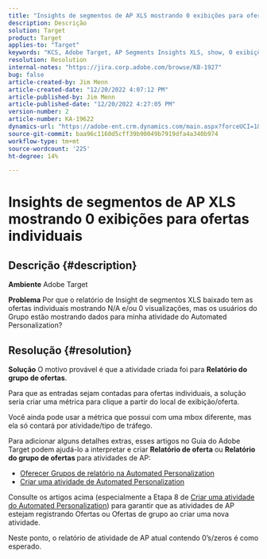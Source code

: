```yaml
---
title: "Insights de segmentos de AP XLS mostrando 0 exibições para ofertas individuais"
description: Descrição
solution: Target
product: Target
applies-to: "Target"
keywords: "KCS, Adobe Target, AP Segments Insights XLS, show, 0 exibições, ofertas individuais"
resolution: Resolution
internal-notes: "https://jira.corp.adobe.com/browse/KB-1927"
bug: false
article-created-by: Jim Menn
article-created-date: "12/20/2022 4:07:12 PM"
article-published-by: Jim Menn
article-published-date: "12/20/2022 4:27:05 PM"
version-number: 2
article-number: KA-19622
dynamics-url: "https://adobe-ent.crm.dynamics.com/main.aspx?forceUCI=1&pagetype=entityrecord&etn=knowledgearticle&id=424d2d5c-8080-ed11-81ac-6045bd006704"
source-git-commit: baa96c1160d5cff39b90049b7919dfa4a340b974
workflow-type: tm+mt
source-wordcount: '225'
ht-degree: 14%

---
```


# Insights de segmentos de AP XLS mostrando 0 exibições para ofertas individuais

## Descrição {#description}


<b>Ambiente</b>
Adobe Target

<b>Problema</b>
Por que o relatório de Insight de segmentos XLS baixado tem as ofertas individuais mostrando N/A e/ou 0 visualizações, mas os usuários do Grupo estão mostrando dados para minha atividade do Automated Personalization?


## Resolução {#resolution}


<b>Solução</b>
O motivo provável é que a atividade criada foi para <b>Relatório do grupo de ofertas</b>.

Para que as entradas sejam contadas para ofertas individuais, a solução seria criar uma métrica para clique a partir do local de exibição/oferta.

Você ainda pode usar a métrica que possui com uma mbox diferente, mas ela só contará por atividade/tipo de tráfego.

Para adicionar alguns detalhes extras, esses artigos no Guia do Adobe Target podem ajudá-lo a interpretar e criar <b>Relatório de oferta</b> ou <b>Relatório do grupo de ofertas </b>para atividades de AP:

- [Oferecer Grupos de relatório na Automated Personalization](https://experienceleague.adobe.com/docs/target/using/reports/offer-reporting-groups-in-automated-personalization.html)
- [Criar uma atividade de Automated Personalization](https://experienceleague.adobe.com/docs/target/using/activities/automated-personalization/create-ap-activity.html?lang=pt-BR)




Consulte os artigos acima (especialmente a Etapa 8 de [Criar uma atividade do Automated Personalization](https://experienceleague.adobe.com/docs/target/using/activities/automated-personalization/create-ap-activity.html?lang=pt-BR)) para garantir que as atividades de AP estejam registrando Ofertas ou Ofertas de grupo ao criar uma nova atividade.

Neste ponto, o relatório de atividade de AP atual contendo 0’s/zeros é como esperado.
